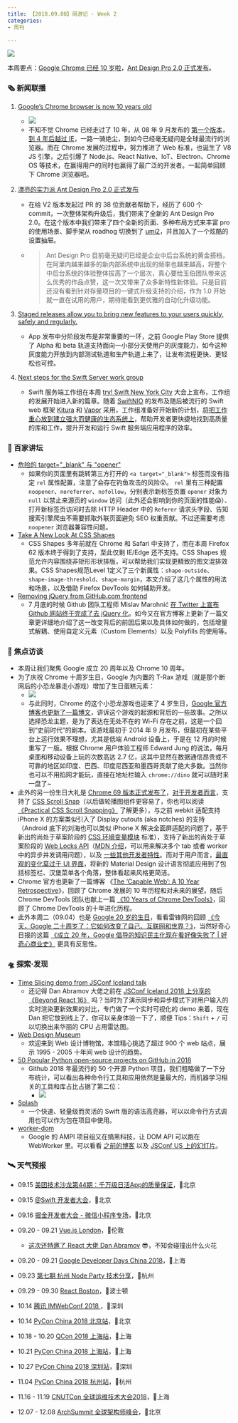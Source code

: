 ```yaml
---
title: 【2018.09.08】周游记 - Week 2
categories: 
- 周刊

---
```


![](https://gw.alicdn.com/tfs/TB1NiE3wTmWBKNjSZFBXXXxUFXa-1600-400.png)

本周要点：[Google Chrome 已经 10 岁啦](https://www.theverge.com/2018/9/2/17811844/google-chrome-browser-10-years-history)，[Ant Design Pro 2.0 正式发布](https://www.yuque.com/ant-design/ant-design-pro/ant_design_pro_2.0_is_out)。

<!-- more -->

### 🗞 新闻联播

1. [Google’s Chrome browser is now 10 years old](https://www.theverge.com/2018/9/2/17811844/google-chrome-browser-10-years-history)

   - [![](https://gw.alicdn.com/tfs/TB1Csdrl4tnkeRjSZSgXXXAuXXa-1024-1024.png_160x160.jpg)](https://twitter.com/googlechrome/status/1037038838550601734)
   - 不知不觉 Chrome 已经走过了 10 年，从 08 年 9 月发布的 [第一个版本](https://googleblog.blogspot.com/2008/09/fresh-take-on-browser.html)，[到 4 年后越过 IE](https://www.w3counter.com/trends)，一路一骑绝尘，到如今已经毫无疑问是全球最流行的浏览器。而在 Chrome 发展的过程中，努力推进了 Web 标准，也诞生了 V8 JS 引擎，之后引爆了 Node.js、React Native、IoT、Electron、Chrome OS 等技术，在赢得用户的同时也赢得了最广泛的开发者。一起简单回顾下 Chrome 浏览器吧。

2. [漂亮的实力派  Ant Design Pro 2.0 正式发布](https://www.yuque.com/ant-design/ant-design-pro/ant_design_pro_2.0_is_out)

   - 在给 V2 版本发起过 PR 的 38 位贡献者帮助下，经历了 600 个 commit，一次整体架构升级后，我们带来了全新的 Ant Design Pro 2.0。在这个版本中我们带来了四个全新的页面、多种布局方式来丰富 pro 的使用场景、脚手架从 roadhog 切换到了 [umi2](https://umijs.org/)，并且加入了一个炫酷的设置抽屉。

   - > Ant Design Pro 目前毫无疑问已经是企业中后台系统的黄金搭档，在阿里内越来越多的新内部系统中出现的频率也越来越高，将整个中后台系统的体验整体拔高了一个层次，真心要给玉伯团队带来这么优秀的作品点赞，这一次又带来了众多新特性新体验。只是目前还没有看到针对存量项目的一键式升级支持的介绍，作为 1.0 开始就一直在试用的用户，期待能看到更优雅的自动化升级功能。

3. [Staged releases allow you to bring new features to your users quickly, safely and regularly.](https://android-developers.googleblog.com/2018/09/staged-releases-allow-you-to-bring-new.html)

   - App 发布中分阶段发布是非常重要的一环，之前 Google Play Store 提供了 Alpha 和 beta 轨道支持面向一小部分天使用户的灰度能力，如今这种灰度能力开放到内部测试轨道和生产轨道上来了，让发布流程更快、更轻松也可控。

4. [Next steps for the Swift Server work group](https://forums.swift.org/t/next-steps-for-the-swift-server-work-group/15816)

   - Swift 服务端工作组在本周  [try! Swift New York City](https://www.tryswift.co/events/2018/nyc/) 大会上宣布，工作组的发展开始进入新的篇章。随着 [SwiftNIO](https://github.com/apple/swift-nio/) 的发布及随后被流行的 Swift web 框架 [Kitura](https://github.com/IBM-Swift/Kitura) 和 [Vapor](https://github.com/vapor/vapor) 采用，工作组准备好开始新的计划，[将把工作重心放到建立强大而健康的生态系统上](https://forums.swift.org/t/server-work-group-new-focus-areas/15969)，帮助开发者更快捷地找到高质量的库和工作，提升开发和运行 Swift 服务端应用程序的效率。

### 📖 百家讲坛

- [危险的 target="_blank" 与 "opener"](https://mp.weixin.qq.com/s/T4jQUdS-rar7hr2EWilJrw)
  - 如果你的页面里有跳转第三方打开的 `<a target="_blank">` 标签而没有指定 `rel` 属性配置，注意了会存在钓鱼攻击的风险😲。 `rel` 里有三种配置 `noopener`、`noreferrer`、`nofollow`，分别表示新标签页置 `opener` 对象为 `null` 以禁止来源页的 `window` 访问（此外还会影响到你的页面的性能😱）、打开新标签页访问时去除 HTTP Header 中的 `Referer` 请求头字段、告知搜索引擎爬虫不需要抓取外联页面避免 SEO 权重贡献。不过还需要考虑 `noopener` 浏览器兼容性问题。
- [Take A New Look At CSS Shapes](https://www.smashingmagazine.com/2018/09/css-shapes/)
  - CSS Shapes 多年前就在 Chrome 和 Safari 中支持了，而在本周 Firefox 62 版本终于得到了支持，至此仅剩 IE/Edge 还不支持。CSS Shapes 规范允许内容围绕非矩形形状排版，可以帮助我们实现更精致的图文混排效果。CSS Shapes规范Level 1定义了三个新属性：`shape-outside`、`shape-image-threshold`、`shape-margin`，本文介绍了这几个属性的用法和场景，以及借助 Firefox DevTools 如何辅助开发。
- [Removing jQuery from GitHub.com frontend](https://githubengineering.com/removing-jquery-from-github-frontend/)
  - 7 月底的时候 Github 团队工程师 Mislav Marohnić [在 Twitter 上宣布 Github 网站终于完成了去 jQuery 化](https://twitter.com/mislav/status/1022058279000842240)。如今又在官方博客上更新了一篇文章更详细地介绍了这一改变背后的前因后果以及具体如何做的，包括增量式解耦、使用自定义元素（Custom Elements）以及 Polyfills 的使用等。

### 🎤 焦点访谈

- 本周让我们聚焦 Google 成立 20 周年以及 Chrome 10 周年。
- 为了庆祝 Chrome 十周岁生日，Google 为内置的 T-Rax 游戏（就是那个断网后的小恐龙暴走小游戏）增加了生日蛋糕元素：
  - ![](https://img.alicdn.com/tfs/TB1ivZVwScqBKNjSZFgXXX_kXXa-480-142.gif)
  - 与此同时，Chrome 的这个小恐龙游戏也迎来了 4 岁生日，[Google 官方博客也更新了一篇博文](https://www.blog.google/products/chrome/chrome-dino/)，讲诉这个游戏的起源和背后的一些故事。之所以选择恐龙主题，是为了表达在无处不在的 Wi-Fi 存在之前，这是一个回到“史前时代”的剧本。该游戏最初于 2014 年 9 月发布，但最初在某些平台上运行效果不理想，尤其是低端 Android 设备上，于是在 12 月的时候重写了一版。根据 Chrome 用户体验工程师 Edward Jung 的说法，每月桌面和移动设备上玩的次数高达 2.7 亿，这其中显然在数据通信昂贵或不可靠的地区如印度、巴西、印度尼西亚和墨西哥贡献了绝大多数。当然你也可以不用掐网才能玩，直接在地址栏输入 `chrome://dino` 就可以随时来一盘了~
- 此外的另一份生日大礼是 [Chrome 69 版本正式发布了](https://twitter.com/ChromiumDev/status/1037022478927912961)，[对于开发者而言](https://developers.google.com/web/updates/2018/09/nic69)，支持了 [CSS Scroll Snap](https://developer.mozilla.org/en-US/docs/Web/CSS/CSS_Scroll_Snap_Points)（以后做轮播图组件更容易了，你也可以阅读 [《Practical CSS Scroll Snapping》](https://css-tricks.com/practical-css-scroll-snapping/) 了解更多），与之前 webkit 适配支持 iPhone X 的方案类似引入了 Display cutouts (aka notches) 的支持（Android 底下的刘海也可以类似 iPhone X 解决全面屏适配的问题了，基于新出的尚处于草案阶段的 [CSS 环境变量模块](https://drafts.csswg.org/css-env-1/) 标准），支持了新出的尚处于草案阶段的 [Web Locks API](https://wicg.github.io/web-locks/)（[MDN 介绍](https://developer.mozilla.org/en-US/docs/Web/API/Web_Locks_API)，可以用来解决多个 tab 或者 worker 中的异步并发调用问题），以及 [一些其他开发者特性](https://developers.google.com/web/updates/2018/09/nic69#more)。而对于用户而言，[最直观的变化莫过于 UI 界面](https://www.blog.google/products/chrome/chromes-turning-10-heres-whats-new/)，将新的 Material Design 设计语言彻底应用到了包括标签栏、汉堡菜单各个角落，整体看起来风格更简洁。
- Chrome 官方也更新了一篇博客 《[The ‘Capable Web’: A 10 Year Retrospective](https://blog.chromium.org/2018/09/the-capable-web-10-year-retrospective.html)》，回顾了 Chrome 发展的 10 年历程和对未来的展望。随后 Chrome DevTools 团队也献上一篇 [《10 Years of Chrome DevTools》](https://blog.chromium.org/2018/09/10-years-of-chrome-devtools.html)，回顾了 Chrome DevTools 的十年进化历程。
- 此外本周二（09.04）也是 [Google 20 岁的生日](https://twitter.com/Google/status/1037067317274976256)，看看雷锋网的回顾 [《今天，Google 二十周岁了：它如何改变了自己、互联网和世界？》](https://www.leiphone.com/news/201809/HqbSOR1aRmCpzbly.html)，当然好奇心日报的这篇 [《成立 20 年，Google 倡导的知识民主化现在看好像失败了 | 好奇心商业史》](http://www.qdaily.com/articles/56161.html) 更具有反思性。

### 🛸 探索·发现

- [Time Slicing demo from JSConf Iceland talk](http://timeslicing-unstable-demo.surge.sh/)
  - 还记得 Dan Abramov 大佬之前在 [ JSConf Iceland 2018 上分享的 《Beyond React 16》](https://www.youtube.com/watch?v=nLF0n9SACd4&list=PL37ZVnwpeshEO7qXEbjG4riQD7SzydLEO&index=2) 吗？当时为了演示同步和异步模式下对用户输入的实时渲染更新效果的对比，专门做了一个实时可视化的 demo 来着，现在 Dan 把它放到线上了，你可以亲身体验一下了，顺便 Tips：`Shift` + `/` 可以切换出来华丽的 CPU 占用雷达图。
- [Web Design Museum](https://www.webdesignmuseum.org/)
  - 欢迎来到 Web 设计博物馆，本馆精心挑选了超过 900 个 web 站点，展示 1995 - 2005 十年间 web 设计的趋势。
- [50 Popular Python open-source projects on GitHub in 2018](https://hackernoon.com/50-popular-python-open-source-projects-on-github-in-2018-c750f9bf56a0)
  - Github 2018 年最流行的 50 个开源 Python 项目，我们粗略做了一下分布统计，可以看出各种命令行工具和应用依然是量最大的，而机器学习相关的工具和库占比占据了第二位：
    - ![](https://img.alicdn.com/tfs/TB1YafWwlsmBKNjSZFFXXcT9VXa-460-310.png)
- [Splash](https://github.com/JohnSundell/Splash)
  - 一个快速、轻量级而灵活的 Swift 版的语法高亮器，可以以命令行方式调用也可以作为包在项目中使用。
- [worker-dom](https://github.com/ampproject/worker-dom)
  - Google 的 AMPI 项目组又在搞黑科技，让 DOM API 可以跑在 WebWorker 里。可以看看 [之前的博客](https://amphtml.wordpress.com/2018/08/21/workerdom/) 以及 [JSConf US 上的幻灯片](https://speakerdeck.com/cramforce/workerdom-javascript-concurrency-and-the-dom)。

### 🛰 天气预报

- 09.15		 [美团技术沙龙第44期：千万级日活App的质量保证](http://www.huodongxing.com/event/9456163597711?utm_source=%E5%8F%91%E7%8E%B0%E6%B4%BB%E5%8A%A8%E9%A1%B5&utm_medium=&utm_campaign=eventspage)，📍北京
- 09.15               [@Swift 开发者大会](https://atswift.swift.gg/#intro)，📍北京

- 09.16		 [掘金开发者大会 - 微信小程序专场](https://conf.juejin.im/)，📍北京

- 09.20 - 09.21  [Vue.js London](https://vuejs.london/)，📍伦敦
  - [这次还特邀了 React 大佬 Dan Abramov](https://twitter.com/vue_london/status/1034791602194141187?s=19) 😎，不知会碰撞出什么火花
- 09.20 - 09.21  [Google Developer Days China 2018](https://www.google.cn/events/developerdays2018/)，📍上海
- 09.23               [第七期 杭州 Node Party 技术分享](https://www.bagevent.com/event/1843696)，📍杭州
- 09.29 - 09.30  [React Boston](http://www.reactboston.com/)，📍波士顿
- 10.14               [腾讯 IMWebConf 2018 ](https://2018.imweb.io/)，📍深圳
- 10.14               [PyCon China 2018 北京站](http://cn.pycon.org/2018/)，📍北京
- 10.18 - 10.20  [QCon 2018 上海站](https://2018.qconshanghai.com/)，📍上海
- 10.21               [PyCon China 2018 上海站](http://cn.pycon.org/2018/)，📍上海
- 10.27               [PyCon China 2018 深圳站](http://cn.pycon.org/2018/)，📍深圳
- 11.04               [PyCon China 2018 杭州站](http://cn.pycon.org/2018/)，📍杭州
- 11.16 - 11.19  [CNUTCon 全球运维技术大会2018](https://cnutcon2018.geekbang.org/)，📍上海

- 12.07 - 12.08  [ArchSummit 全球架构师峰会](https://bj2018.archsummit.com/?utm_source=geekbang&utm_medium=banner)，📍北京